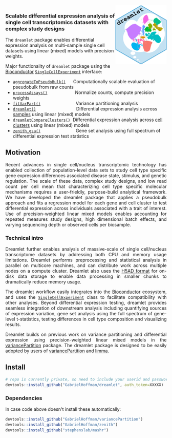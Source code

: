 
<img src="man/figures/logo.png" align="right" alt="" width="160" />

### Scalable differential expression analysis of single cell transcriptomics datasets with complex study designs


The `dreamlet` package enables differential expression analysis on multi-sample single cell datasets using linear (mixed) models with precision weights.

Major functionality of `dreamlet` package using the [Bioconductor](https://www.bioconductor.org) [`SingleCellExperiment`](https://www.bioconductor.org/packages/SingleCellExperiment/) interface:

+ [`aggregateToPseudoBulk()`](reference/aggregateToPseudoBulk.html)      Computationally scalable evaluation of pseudobulk from raw counts
+ [`processAssays()`](reference/processAssays.html)                      Normalize counts, compute precision weights
+ [`fitVarPart()`](reference/fitVarPart.html)                            Variance partitioning analysis
+ [`dreamlet()`](reference/dreamlet.html)                                Differential expression analysis across <u>samples</u> using linear (mixed) models
+ [`dreamletCompareClusters()`](reference/dreamletCompareClusters.html)  Differential expression analysis across <u>cell clusters</u> using linear (mixed) models
+ [`zenith_gsa()`](reference/zenith_gsa-methods.html)                            Gene set analysis using full spectrum of differential expression test statistics

## Motivation
<div style="text-align: justify">
Recent advances in single cell/nucleus transcriptomic technology has enabled collection of population-level data sets to study cell type specific gene expression differences associated disease state, stimulus, and genetic regulation.  The scale of these data, complex study designs, and low read count per cell mean that characterizing cell type specific molecular mechanisms requires a user-frieldly, purpose-build analytical framework.  We have developed the dreamlet package that applies a pseudobulk approach and fits a regression model for each gene and cell cluster to test differential expression across individuals associated with a trait of interest.  Use of precision-weighted linear mixed models enables accounting for repeated measures study designs, high dimensional batch effects, and varying sequencing depth or observed cells per biosample.   


### Technical intro
Dreamlet further enables analysis of massive-scale of single cell/nucleus transcriptome datasets by addressing both CPU and memory usage limitations.  Dreamlet performs preprocessing and statistical analysis in parallel on multicore machines, and can distribute work across multiple nodes on a compute cluster.  Dreamlet also uses the [H5AD format](https://anndata.readthedocs.io/en/latest/index.html) for on-disk data storage to enable data processing in smaller chunks to dramatically reduce memory usage.
 
The dreamlet workflow easily integrates into the [Bioconductor](https://www.bioconductor.org) ecosystem, and uses the [`SingleCellExperiment`](https://www.bioconductor.org/packages/SingleCellExperiment/) class to facilitate compatibility with other analyses.  Beyond differential expression testing, dreamlet provides seamless integration of downstream analysis including quantifying sources of expression variation, gene set analysis using the full spectrum of gene-level t-statistics, testing differences in cell type composition and visualizing results.

Dreamlet builds on previous work on variance partitioning and differential expression using precision-weighted linear mixed models in the [variancePartition](https://bioconductor.org/packages/variancePartition/) package.  The dreamlet package is designed to be easily adopted by users of [variancePartition](https://bioconductor.org/packages/variancePartition/) and [limma](https://bioconductor.org/packages/limma/).



 </div>

## Install
```r
# repo is currently private, so need to include your userid and password
devtools::install_github("GabrielHoffman/dreamlet", auth_token=XXXXX)
```

### Dependencies
In case code above doesn't install these automatically:
```r
devtools::install_github("GabrielHoffman/variancePartition")
devtools::install_github("GabrielHoffman/zenith")
devtools::install_github("stephenslab/mashr")
```


